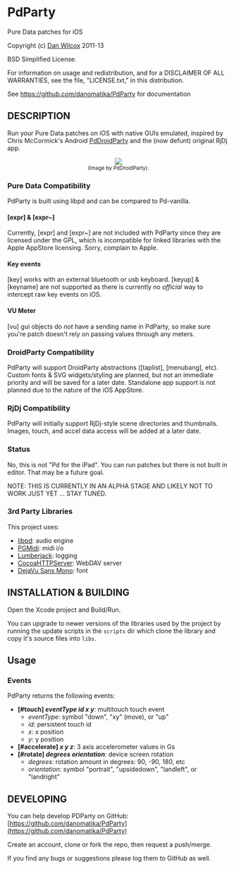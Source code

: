 PdParty
=======

Pure Data patches for iOS

Copyright (c) [Dan Wilcox](danomatika.com) 2011-13

BSD Simplified License.

For information on usage and redistribution, and for a DISCLAIMER OF ALL
WARRANTIES, see the file, "LICENSE.txt," in this distribution.

See https://github.com/danomatika/PdParty for documentation

DESCRIPTION
-----------

Run your Pure Data patches on iOS with native GUIs emulated, inspired by Chris McCormick's Android [PdDroidParty](http://mccormick.cx/projects/PdDroidParty/) and the (now defunt) original RjDj app.

<p align="center">
	<img src="http://droidparty.net/PdDroidParty.png"/><br/>
	<small>(Image by PdDroidParty).</small>
</p>

### Pure Data Compatibility

PdParty is built using libpd and can be compared to Pd-vanilla.

#### [expr] & [expr~]

Currently, [expr] and [expr~] are not included with PdParty since they are licensed under the GPL, which is incompatible for linked libraries with the Apple AppStore licensing. Sorry, complain to Apple.

#### Key events

[key] works with an external bluetooth or usb keyboard. [keyup] & [keyname] are not supported as there is currently no *official* way to intercept raw key events on iOS.

#### VU Meter

[vu] gui objects do *not* have a sending name in PdParty, so make sure you're patch doesn't rely on passing values through any meters.

### DroidParty Compatibility

PdParty will support DroidParty abstractions ([taplist], [menubang], etc). Custom fonts & SVG widgets/styling are planned, but not an immediate priority and will be saved for a later date. Standalone app support is not planned due to the nature of the iOS AppStore.

### RjDj Compatibility

PdParty will initially support RjDj-style scene directories and thumbnails. Images, touch, and accel data access will be added at a later date.

### Status

No, this is not "Pd for the iPad". You can run patches but there is not built in editor. That may be a future goal.

NOTE: THIS IS CURRENTLY IN AN ALPHA STAGE AND LIKELY NOT TO WORK JUST YET ... STAY TUNED.

### 3rd Party Libraries

This project uses:

* [libpd](https://github.com/libpd/libpd): audio engine
* [PGMidi](https://github.com/petegoodliffe/PGMidi): midi i/o
* [Lumberjack](https://github.com/robbiehanson/CocoaLumberjack): logging
* [CocoaHTTPServer](https://github.com/robbiehanson/CocoaHTTPServer): WebDAV server
* [DejaVu Sans Mono](http://dejavu-fonts.org/wiki/index.php?title=Main_Page): font

INSTALLATION & BUILDING
-----------------------

Open the Xcode project and Build/Run.

You can upgrade to newer versions of the libraries used by the project by running the update scripts in the `scripts` dir which clone the library and copy it's source files into `libs`.

Usage
-----

### Events

PdParty returns the following events:

* **[#touch] _eventType_ _id_ _x_ _y_**: multitouch touch event
  * _eventType_: symbol "down", "xy" (move), or "up"
  * _id_: persistent touch id
  * _x_: x position
  * _y_: y position
* **[#accelerate] _x_ _y_ _z_**: 3 axis accelerometer values in Gs 
* **[#rotate] _degrees_ _orientation_**: device screen rotation
  * _degrees_: rotation amount in degrees: 90, -90, 180, etc
  * _orientation_: symbol "portrait", "upsidedown", "landleft", or "landright"

DEVELOPING
----------

You can help develop PDParty on GitHub: [https://github.com/danomatika/PdParty](https://github.com/danomatika/PdParty)

Create an account, clone or fork the repo, then request a push/merge.

If you find any bugs or suggestions please log them to GitHub as well.

